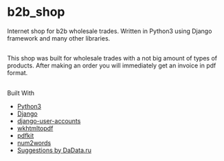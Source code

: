 # b2b_shop
Internet shop for b2b wholesale trades. Written in Python3 using Django framework and many other libraries.

##
This shop was built for wholesale trades with a not big amount of types of products.
After making an order you will immediately get an invoice in pdf format.

##
Built With
* [Python3](https://www.python.org/)
* [Django](https://www.djangoproject.com/)
* [django-user-accounts](https://github.com/pinax/django-user-accounts)
* [wkhtmltopdf](https://wkhtmltopdf.org)
* [pdfkit](https://pypi.python.org/pypi/pdfkit)
* [num2words](https://pypi.python.org/pypi/num2words/)
* [Suggestions by DaData.ru](https://dadata.ru/suggestions/)
